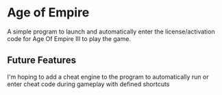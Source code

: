# Age of Empire

A simple program to launch and automatically enter the license/activation 
code for Age Of Empire III to play the game.

## Future Features
I'm hoping to add a cheat engine to the program to automatically run or 
enter cheat code during gameplay with defined shortcuts